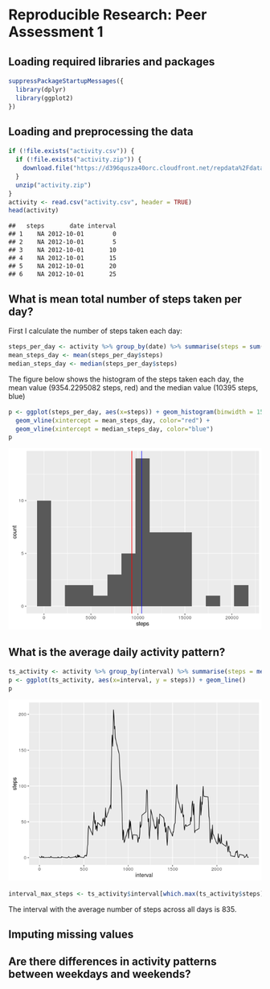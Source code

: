 # Reproducible Research: Peer Assessment 1

## Loading required libraries and packages

```r
suppressPackageStartupMessages({
  library(dplyr)
  library(ggplot2)
})
```


## Loading and preprocessing the data

```r
if (!file.exists("activity.csv")) {
  if (!file.exists("activity.zip")) {
    download.file("https://d396qusza40orc.cloudfront.net/repdata%2Fdata%2Factivity.zip", "activity.zip", method = "libcurl")
  }
  unzip("activity.zip")
}
activity <- read.csv("activity.csv", header = TRUE)
head(activity)
```

```
##   steps       date interval
## 1    NA 2012-10-01        0
## 2    NA 2012-10-01        5
## 3    NA 2012-10-01       10
## 4    NA 2012-10-01       15
## 5    NA 2012-10-01       20
## 6    NA 2012-10-01       25
```


## What is mean total number of steps taken per day?

First I calculate the number of steps taken each day:


```r
steps_per_day <- activity %>% group_by(date) %>% summarise(steps = sum(steps, na.rm = T))
mean_steps_day <- mean(steps_per_day$steps)
median_steps_day <- median(steps_per_day$steps)
```

The figure below shows the histogram of the steps taken each day, the mean value (9354.2295082 steps, red) and the median value (10395 steps, blue)


```r
p <- ggplot(steps_per_day, aes(x=steps)) + geom_histogram(binwidth = 1500) +
  geom_vline(xintercept = mean_steps_day, color="red") +
  geom_vline(xintercept = median_steps_day, color="blue") 
p
```

![](PA1_template_files/figure-html/unnamed-chunk-4-1.png)<!-- -->

## What is the average daily activity pattern?


```r
ts_activity <- activity %>% group_by(interval) %>% summarise(steps = mean(steps, na.rm=T))
p <- ggplot(ts_activity, aes(x=interval, y = steps)) + geom_line()
p
```

![](PA1_template_files/figure-html/unnamed-chunk-5-1.png)<!-- -->


```r
interval_max_steps <- ts_activity$interval[which.max(ts_activity$steps)]
```

The interval with the average number of steps across all days is 835.

## Imputing missing values



## Are there differences in activity patterns between weekdays and weekends?
